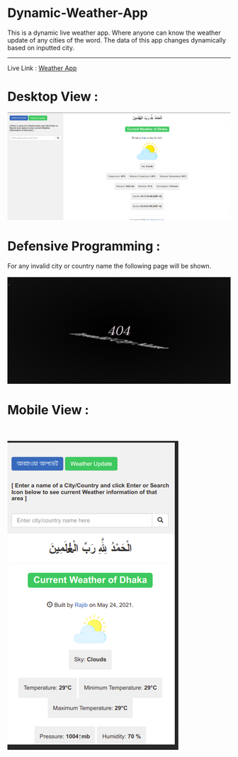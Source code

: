 # Dynamic-Weather-App
This is a dynamic live weather app. Where anyone can know the weather update of any cities of the word. The data  of this app changes dynamically based on inputted city. 
<hr> Live Link : <a href = "https://weatherappbyrajib.herokuapp.com/"> Weather App <a/>
<br>
<h1>Desktop View : </h1>
<img src = "static/photos/desktop.png">
<br>
 <h1>Defensive Programming : </h1>
  <p> For any invalid city or country name the following page will be shown.
   <br><br> 
    <img src = "static/photos/error.png">
<h1>Mobile View : </h1>
<br><br>
<img src = "static/photos/Mobile.png">
